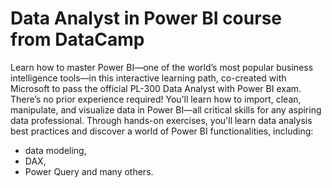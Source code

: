 # Data Analyst in Power BI course from DataCamp

Learn how to master Power BI—one of the world’s most popular business intelligence tools—in this interactive learning path, co-created with Microsoft to pass the official PL-300 Data Analyst with Power BI exam. There’s no prior experience required! You’ll learn how to import, clean, manipulate, and visualize data in Power BI—all critical skills for any aspiring data professional. Through hands-on exercises, you'll learn data analysis best practices and discover a world of Power BI functionalities, including:
- data modeling, 
- DAX, 
- Power Query and many others.

